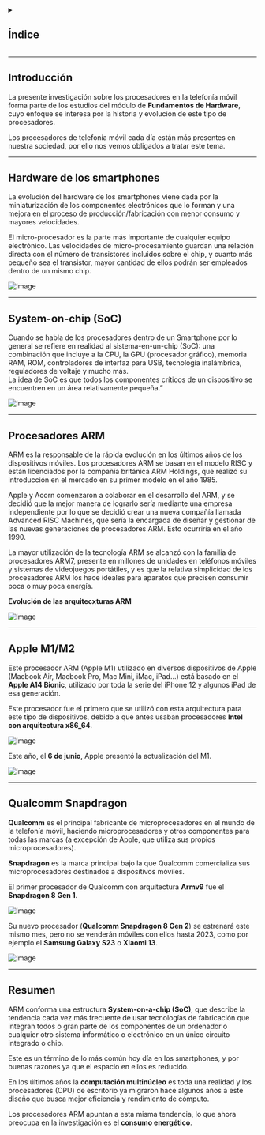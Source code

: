 <details>
  <summary><h2>Índice</h2></summary>
  
- [Introducción](#introducción)
- [Hardware de los smartphones](#hardware-de-los-smartphones)
- [System-on-chip (SoC)](#system-on-chip-soc)
- [Procesadores ARM](#procesadores-arm)
- [Apple M1/M2](#apple-m1m2)
- [Qualcomm Snapdragon](#qualcomm-snapdragon)
- [Resumen](#resumen)

</details>

---

## Introducción

La presente investigación sobre los procesadores en la telefonía móvil forma parte de los estudios del módulo de **Fundamentos de Hardware**, cuyo enfoque se interesa por la historia y evolución de este tipo de procesadores.  

Los procesadores de telefonía móvil cada día están más presentes en nuestra sociedad, por ello nos vemos obligados a tratar este tema.

---

## Hardware de los smartphones
La evolución del hardware de los smartphones viene dada por la miniaturización de los componentes electrónicos que lo forman y una mejora en el proceso de producción/fabricación con menor consumo y mayores velocidades.  

El micro-procesador es la parte más importante de cualquier equipo electrónico. Las velocidades de micro-procesamiento guardan una relación directa con el número de transistores incluidos sobre el chip, y cuanto más pequeño sea el transistor, mayor cantidad de ellos podrán ser empleados dentro de un mismo chip.

![image](https://github.com/user-attachments/assets/c99daa1a-4d8e-49d7-9266-e724c0fe29de)

---

## System-on-chip (SoC)

Cuando se habla de los procesadores dentro de un Smartphone por lo general se refiere en realidad al sistema-en-un-chip (SoC): una combinación que incluye a la CPU, la GPU (procesador gráfico), memoria RAM, ROM, controladores de interfaz para USB, tecnología inalámbrica, reguladores de voltaje y mucho más.  
La idea de SoC es que todos los componentes críticos de un dispositivo se encuentren en un área relativamente pequeña.”  

![image](https://github.com/user-attachments/assets/f518091b-3ce1-4edf-b875-38a442e3557c)

---

## Procesadores ARM

ARM es la responsable de la rápida evolución en los últimos años de los dispositivos móviles. Los procesadores ARM se basan en el modelo RISC y están licenciados por la compañía británica ARM Holdings, que realizó su introducción en el mercado en su primer modelo en el año 1985.


Apple y Acorn comenzaron a colaborar en el desarrollo del ARM, y se decidió que la mejor manera de lograrlo sería mediante una empresa independiente por lo que se decidió crear una nueva compañía llamada Advanced RISC Machines, que sería la encargada de diseñar y gestionar de las nuevas generaciones de procesadores ARM. Esto ocurriría en el año 1990.


La mayor utilización de la tecnología ARM se alcanzó con la familia de procesadores ARM7, presente en millones de unidades en teléfonos móviles y sistemas de videojuegos portátiles, y es que la relativa simplicidad de los procesadores ARM los hace ideales para aparatos que precisen consumir poca o muy poca energía.

**Evolución de las arquitecxturas ARM**

![image](https://github.com/user-attachments/assets/aad62d6c-6f42-4133-af7d-cdb8089a8bf6)

---

## Apple M1/M2

Este procesador ARM (Apple M1) utilizado en diversos dispositivos de Apple (Macbook Air, Macbook Pro, Mac Mini, iMac, iPad…) está basado en el **Apple A14 Bionic**, utilizado por toda la serie del iPhone 12 y algunos iPad de esa generación.  

Este procesador fue el primero que se utilizó con esta arquitectura para este tipo de dispositivos, debido a que antes usaban procesadores **Intel con arquitectura x86_64**.  

![image](https://github.com/user-attachments/assets/cbedc17b-46ef-4611-afc6-b8cc59d1f9ab)


Este año, el **6 de junio**, Apple presentó la actualización del M1.

![image](https://github.com/user-attachments/assets/243b90f2-cfdc-4afa-a033-1b824da58ad0)

---

## Qualcomm Snapdragon

**Qualcomm** es el principal fabricante de microprocesadores en el mundo de la telefonía móvil, haciendo microprocesadores y otros componentes para todas las marcas (a excepción de Apple, que utiliza sus propios microprocesadores).  

**Snapdragon** es la marca principal bajo la que Qualcomm comercializa sus microprocesadores destinados a dispositivos móviles.  

El primer procesador de Qualcomm con arquitectura **Armv9** fue el **Snapdragon 8 Gen 1**.

![image](https://github.com/user-attachments/assets/c20b57a6-a98b-4aa4-acf8-bf449b01dcae)

Su nuevo procesador (**Qualcomm Snapdragon 8 Gen 2**) se estrenará este mismo mes, pero no se venderán móviles con ellos hasta 2023, como por ejemplo el **Samsung Galaxy S23** o **Xiaomi 13**.

![image](https://github.com/user-attachments/assets/19b937eb-04f4-49fb-b02c-7886d9951eff)

---

## Resumen

ARM conforma una estructura **System-on-a-chip (SoC)**, que describe la tendencia cada vez más frecuente de usar tecnologías de fabricación que integran todos o gran parte de los componentes de un ordenador o cualquier otro sistema informático o electrónico en un único circuito integrado o chip.  

Este es un término de lo más común hoy día en los smartphones, y por buenas razones ya que el espacio en ellos es reducido.  

En los últimos años la **computación multinúcleo** es toda una realidad y los procesadores (CPU) de escritorio ya migraron hace algunos años a este diseño que busca mejor eficiencia y rendimiento de cómputo.  

Los procesadores ARM apuntan a esta misma tendencia, lo que ahora preocupa en la investigación es el **consumo energético**.
